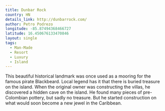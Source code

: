 ```yaml
---
title: Dunbar Rock
country: HN
details_link: http://dunbarrock.com/
author: Petro Podrezo
longitude: -85.87494368466727
latitude: 16.450676133470846
layout: single
tags:
  - Man-Made
  - Resort
  - Luxury
  - Island
---
```

This beautiful historical landmark was once used as a mooring for the famous pirate Blackbeard. Local legend has it that there is buried treasure on the island. When the original owner was constructing the villas, he discovered a hidden cave on the island. He found many pieces of pre-Colombian pottery, but sadly no treasure. But he started construction on what would soon become a new jewel in the Caribbean.

